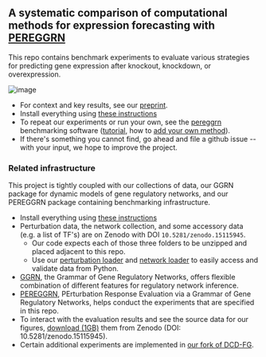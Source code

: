  ## A systematic comparison of computational methods for expression forecasting with [PEREGGRN](https://github.com/ekernf01/pereggrn) 
 
This repo contains benchmark experiments to evaluate various strategies for predicting gene expression after knockout, knockdown, or overexpression. 

![image](https://github.com/ekernf01/perturbation_benchmarking/assets/5271803/ae7a5c86-dca6-49be-b048-743f8e110a18)

- For context and key results, see our [preprint](https://www.biorxiv.org/content/10.1101/2023.07.28.551039v2). 
- Install everything using [these instructions](https://github.com/ekernf01/perturbation_benchmarking/blob/main/environment/install.md)
- To repeat our experiments or run your own, see the [pereggrn](https://github.com/ekernf01/pereggrn) benchmarking software ([tutorial](https://github.com/ekernf01/pereggrn/blob/main/docs/tutorial.md), how to [add your own method](https://github.com/ekernf01/pereggrn/blob/main/docs/how_to.md#how-to-evaluate-a-new-method)).
- If there's something you cannot find, go ahead and file a github issue -- with your input, we hope to improve the project.

### Related infrastructure

This project is tightly coupled with our collections of data, our GGRN package for dynamic models of gene regulatory networks, and our PEREGGRN package containing benchmarking infrastructure. 

- Install everything using [these instructions](https://github.com/ekernf01/perturbation_benchmarking/blob/main/environment/install.md)
- Perturbation data, the network collection, and some accessory data (e.g. a list of TF's) are on Zenodo with DOI `10.5281/zenodo.15115945`.
    - Our code expects each of those three folders to be unzipped and placed adjacent to this repo.
    - Use our [perturbation loader](https://github.com/ekernf01/pereggrn_perturbations) and [network loader](https://github.com/ekernf01/pereggrn_networks) to easily access and validate data from Python.
- [GGRN](https://github.com/ekernf01/ggrn), the Grammar of Gene Regulatory Networks, offers flexible combination of different features for regulatory network inference.
- [PEREGGRN](https://github.com/ekernf01/pereggrn), PErturbation Response Evaluation via a Grammar of Gene Regulatory Networks, helps conduct the experiments that are specified in this repo.
- To interact with the evaluation results and see the source data for our figures, [download (1GB)](https://zenodo.org/records/15115945/files/perturbation_benchmarking.zip?download=1) them from Zenodo (DOI: 10.5281/zenodo.15115945). 
- Certain additional experiments are implemented in [our fork of DCD-FG](https://github.com/ekernf01/dcdfg).


